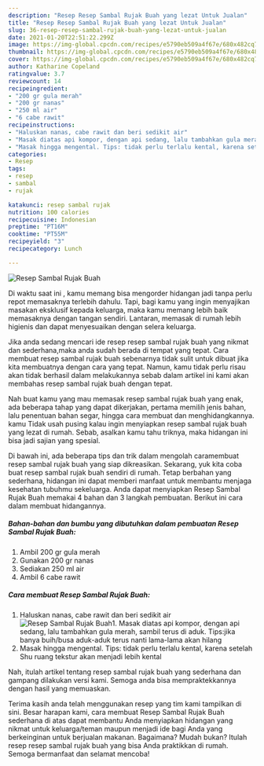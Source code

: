 ```yaml
---
description: "Resep Resep Sambal Rujak Buah yang lezat Untuk Jualan"
title: "Resep Resep Sambal Rujak Buah yang lezat Untuk Jualan"
slug: 36-resep-resep-sambal-rujak-buah-yang-lezat-untuk-jualan
date: 2021-01-20T22:51:22.299Z
image: https://img-global.cpcdn.com/recipes/e5790eb509a4f67e/680x482cq70/resep-sambal-rujak-buah-foto-resep-utama.jpg
thumbnail: https://img-global.cpcdn.com/recipes/e5790eb509a4f67e/680x482cq70/resep-sambal-rujak-buah-foto-resep-utama.jpg
cover: https://img-global.cpcdn.com/recipes/e5790eb509a4f67e/680x482cq70/resep-sambal-rujak-buah-foto-resep-utama.jpg
author: Katharine Copeland
ratingvalue: 3.7
reviewcount: 14
recipeingredient:
- "200 gr gula merah"
- "200 gr nanas"
- "250 ml air"
- "6 cabe rawit"
recipeinstructions:
- "Haluskan nanas, cabe rawit dan beri sedikit air"
- "Masak diatas api kompor, dengan api sedang, lalu tambahkan gula merah, sambil terus di aduk. Tips:jika banya buih/busa aduk-aduk terus nanti lama-lama akan hilang"
- "Masak hingga mengental. Tips: tidak perlu terlalu kental, karena setelah Shu ruang tekstur akan menjadi lebih kental"
categories:
- Resep
tags:
- resep
- sambal
- rujak

katakunci: resep sambal rujak 
nutrition: 100 calories
recipecuisine: Indonesian
preptime: "PT16M"
cooktime: "PT55M"
recipeyield: "3"
recipecategory: Lunch

---
```



![Resep Sambal Rujak Buah](https://img-global.cpcdn.com/recipes/e5790eb509a4f67e/680x482cq70/resep-sambal-rujak-buah-foto-resep-utama.jpg)

Di waktu  saat ini , kamu memang bisa mengorder hidangan jadi tanpa perlu repot memasaknya terlebih dahulu. Tapi, bagi kamu yang ingin menyajikan masakan eksklusif kepada keluarga, maka kamu memang lebih baik memasaknya dengan tangan sendiri. Lantaran, memasak di rumah lebih higienis dan dapat menyesuaikan dengan selera keluarga.

Jika anda sedang mencari ide resep resep sambal rujak buah yang nikmat dan sederhana,maka anda sudah berada di tempat yang tepat. Cara membuat resep sambal rujak buah  sebenarnya tidak sulit untuk dibuat jika kita membuatnya dengan cara yang tepat. Namun, kamu tidak perlu risau akan tidak berhasil dalam melakukannya 
sebab dalam artikel ini kami akan membahas resep sambal rujak buah dengan tepat.  



Nah buat kamu yang mau memasak resep sambal rujak buah yang enak, ada beberapa tahap yang dapat dikerjakan, pertama memilih jenis bahan, lalu penentuan bahan segar, hingga cara membuat dan menghidangkannya. kamu Tidak usah pusing kalau ingin menyiapkan resep sambal rujak buah yang lezat di rumah. Sebab, asalkan kamu  tahu triknya, maka hidangan ini bisa jadi sajian yang spesial.

Di bawah ini, ada beberapa tips dan trik dalam mengolah caramembuat resep sambal rujak buah yang siap dikreasikan. Sekarang, yuk kita coba buat resep sambal rujak buah sendiri di rumah. Tetap berbahan yang sederhana, hidangan ini dapat memberi manfaat untuk membantu menjaga kesehatan tubuhmu sekeluarga. Anda dapat menyiapkan Resep Sambal Rujak Buah memakai 4 bahan dan 3 langkah pembuatan. Berikut ini cara dalam membuat hidangannya.

<!--inarticleads1-->

##### Bahan-bahan dan bumbu yang dibutuhkan dalam pembuatan Resep Sambal Rujak Buah:

1. Ambil 200 gr gula merah
1. Gunakan 200 gr nanas
1. Sediakan 250 ml air
1. Ambil 6 cabe rawit




<!--inarticleads2-->

##### Cara membuat Resep Sambal Rujak Buah:

1. Haluskan nanas, cabe rawit dan beri sedikit air
<img src="https://img-global.cpcdn.com/steps/41cdde7a6b6c1fae/160x128cq70/resep-sambal-rujak-buah-langkah-memasak-1-foto.jpg" alt="Resep Sambal Rujak Buah">1. Masak diatas api kompor, dengan api sedang, lalu tambahkan gula merah, sambil terus di aduk. Tips:jika banya buih/busa aduk-aduk terus nanti lama-lama akan hilang
1. Masak hingga mengental. Tips: tidak perlu terlalu kental, karena setelah Shu ruang tekstur akan menjadi lebih kental




Nah, itulah artikel tentang  resep sambal rujak buah  yang sederhana dan gampang dilakukan versi kami. Semoga anda bisa mempraktekkannya dengan hasil yang memuaskan. 

Terima kasih anda telah menggunakan resep yang tim kami tampilkan di sini. Besar harapan kami, cara membuat  Resep Sambal Rujak Buah sederhana di atas dapat membantu Anda menyiapkan hidangan yang nikmat untuk keluarga/teman maupun menjadi ide bagi Anda yang berkeinginan untuk berjualan makanan. Bagaimana? Mudah bukan? Itulah resep resep sambal rujak buah yang bisa Anda praktikkan di rumah. Semoga bermanfaat dan selamat mencoba!

